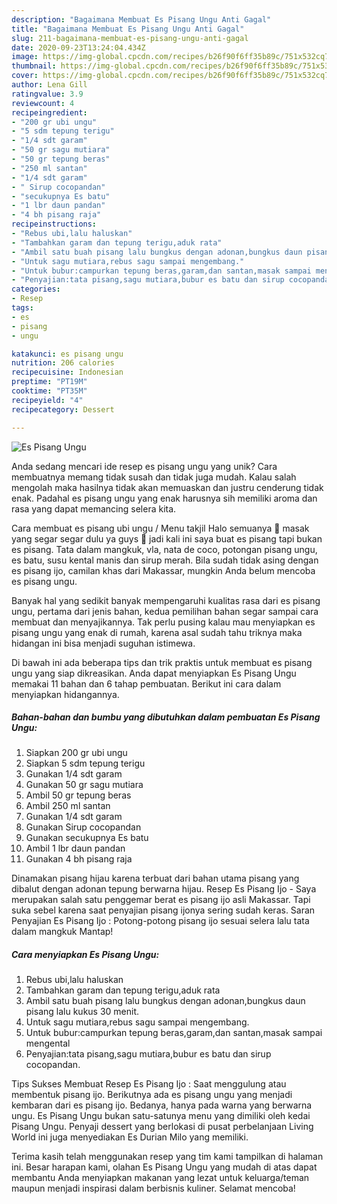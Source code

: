 ```yaml
---
description: "Bagaimana Membuat Es Pisang Ungu Anti Gagal"
title: "Bagaimana Membuat Es Pisang Ungu Anti Gagal"
slug: 211-bagaimana-membuat-es-pisang-ungu-anti-gagal
date: 2020-09-23T13:24:04.434Z
image: https://img-global.cpcdn.com/recipes/b26f90f6ff35b89c/751x532cq70/es-pisang-ungu-foto-resep-utama.jpg
thumbnail: https://img-global.cpcdn.com/recipes/b26f90f6ff35b89c/751x532cq70/es-pisang-ungu-foto-resep-utama.jpg
cover: https://img-global.cpcdn.com/recipes/b26f90f6ff35b89c/751x532cq70/es-pisang-ungu-foto-resep-utama.jpg
author: Lena Gill
ratingvalue: 3.9
reviewcount: 4
recipeingredient:
- "200 gr ubi ungu"
- "5 sdm tepung terigu"
- "1/4 sdt garam"
- "50 gr sagu mutiara"
- "50 gr tepung beras"
- "250 ml santan"
- "1/4 sdt garam"
- " Sirup cocopandan"
- "secukupnya Es batu"
- "1 lbr daun pandan"
- "4 bh pisang raja"
recipeinstructions:
- "Rebus ubi,lalu haluskan"
- "Tambahkan garam dan tepung terigu,aduk rata"
- "Ambil satu buah pisang lalu bungkus dengan adonan,bungkus daun pisang lalu kukus 30 menit."
- "Untuk sagu mutiara,rebus sagu sampai mengembang."
- "Untuk bubur:campurkan tepung beras,garam,dan santan,masak sampai mengental"
- "Penyajian:tata pisang,sagu mutiara,bubur es batu dan sirup cocopandan."
categories:
- Resep
tags:
- es
- pisang
- ungu

katakunci: es pisang ungu 
nutrition: 206 calories
recipecuisine: Indonesian
preptime: "PT19M"
cooktime: "PT35M"
recipeyield: "4"
recipecategory: Dessert

---
```



![Es Pisang Ungu](https://img-global.cpcdn.com/recipes/b26f90f6ff35b89c/751x532cq70/es-pisang-ungu-foto-resep-utama.jpg)

Anda sedang mencari ide resep es pisang ungu yang unik? Cara membuatnya memang tidak susah dan tidak juga mudah. Kalau salah mengolah maka hasilnya tidak akan memuaskan dan justru cenderung tidak enak. Padahal es pisang ungu yang enak harusnya sih memiliki aroma dan rasa yang dapat memancing selera kita.

Cara membuat es pisang ubi ungu / Menu takjil Halo semuanya 🤗 masak yang segar segar dulu ya guys 😬 jadi kali ini saya buat es pisang tapi bukan es pisang. Tata dalam mangkuk, vla, nata de coco, potongan pisang ungu, es batu, susu kental manis dan sirup merah. Bila sudah tidak asing dengan es pisang ijo, camilan khas dari Makassar, mungkin Anda belum mencoba es pisang ungu.

Banyak hal yang sedikit banyak mempengaruhi kualitas rasa dari es pisang ungu, pertama dari jenis bahan, kedua pemilihan bahan segar sampai cara membuat dan menyajikannya. Tak perlu pusing kalau mau menyiapkan es pisang ungu yang enak di rumah, karena asal sudah tahu triknya maka hidangan ini bisa menjadi suguhan istimewa.


Di bawah ini ada beberapa tips dan trik praktis untuk membuat es pisang ungu yang siap dikreasikan. Anda dapat menyiapkan Es Pisang Ungu memakai 11 bahan dan 6 tahap pembuatan. Berikut ini cara dalam menyiapkan hidangannya.

<!--inarticleads1-->

##### Bahan-bahan dan bumbu yang dibutuhkan dalam pembuatan Es Pisang Ungu:

1. Siapkan 200 gr ubi ungu
1. Siapkan 5 sdm tepung terigu
1. Gunakan 1/4 sdt garam
1. Gunakan 50 gr sagu mutiara
1. Ambil 50 gr tepung beras
1. Ambil 250 ml santan
1. Gunakan 1/4 sdt garam
1. Gunakan  Sirup cocopandan
1. Gunakan secukupnya Es batu
1. Ambil 1 lbr daun pandan
1. Gunakan 4 bh pisang raja


Dinamakan pisang hijau karena terbuat dari bahan utama pisang yang dibalut dengan adonan tepung berwarna hijau. Resep Es Pisang Ijo - Saya merupakan salah satu penggemar berat es pisang ijo asli Makassar. Tapi suka sebel karena saat penyajian pisang ijonya sering sudah keras. Saran Penyajian Es Pisang Ijo : Potong-potong pisang ijo sesuai selera lalu tata dalam mangkuk Mantap! 

<!--inarticleads2-->

##### Cara menyiapkan Es Pisang Ungu:

1. Rebus ubi,lalu haluskan
1. Tambahkan garam dan tepung terigu,aduk rata
1. Ambil satu buah pisang lalu bungkus dengan adonan,bungkus daun pisang lalu kukus 30 menit.
1. Untuk sagu mutiara,rebus sagu sampai mengembang.
1. Untuk bubur:campurkan tepung beras,garam,dan santan,masak sampai mengental
1. Penyajian:tata pisang,sagu mutiara,bubur es batu dan sirup cocopandan.


Tips Sukses Membuat Resep Es Pisang Ijo : Saat menggulung atau membentuk pisang ijo. Berikutnya ada es pisang ungu yang menjadi kembaran dari es pisang ijo. Bedanya, hanya pada warna yang berwarna ungu. Es Pisang Ungu bukan satu-satunya menu yang dimiliki oleh kedai Pisang Ungu. Penyaji dessert yang berlokasi di pusat perbelanjaan Living World ini juga menyediakan Es Durian Milo yang memiliki. 

Terima kasih telah menggunakan resep yang tim kami tampilkan di halaman ini. Besar harapan kami, olahan Es Pisang Ungu yang mudah di atas dapat membantu Anda menyiapkan makanan yang lezat untuk keluarga/teman maupun menjadi inspirasi dalam berbisnis kuliner. Selamat mencoba!
